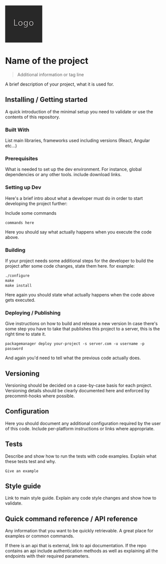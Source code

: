 ![Logo of the project](/docs/logo.sample.png)

# Name of the project 
> Additional information or tag line

A brief description of your project, what it is used for.


## Installing / Getting started

A quick introduction of the minimal setup you need to validate or use the contents of this repository.


### Built With
List main libraries, frameworks used including versions (React, Angular etc...)

### Prerequisites
What is needed to set up the dev environment. For instance, global dependencies 
or any other tools. include download links.

### Setting up Dev

Here's a brief intro about what a developer must do in order to start developing
the project further:

Include some commands

```shell
commands here
```

Here you should say what actually happens when you execute the code above.

### Building

If your project needs some additional steps for the developer to build the
project after some code changes, state them here. for example:

```shell
./configure
make
make install
```

Here again you should state what actually happens when the code above gets
executed.

### Deploying / Publishing

Give instructions on how to build and release a new version
In case there's some step you have to take that publishes this project to a
server, this is the right time to state it.

```shell
packagemanager deploy your-project -s server.com -u username -p password
```

And again you'd need to tell what the previous code actually does.


## Versioning

Versioning should be decided on a case-by-case basis for each project. 
Versioning details should be clearly documented here and enforced by 
precommit-hooks where possible.


## Configuration

Here you should document any additional configuration required by the user 
of this code. Include per-platform instructions or links where appropriate.


## Tests

Describe and show how to run the tests with code examples.
Explain what these tests test and why.

```shell
Give an example
```

## Style guide

Link to main style guide.
Explain any code style changes and show how to validate.


## Quick command reference / API reference

Any information that you want to be quickly retrievable. A great place for 
examples or common commands.

If there is an api that is external, link to api documentation. If the repo
contains an api include authentication methods as well as explaining all the 
endpoints with their required parameters.

